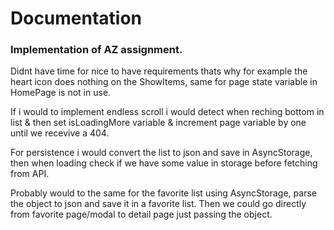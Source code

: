 # Documentation

### Implementation of AZ assignment.

Didnt have time for nice to have requirements thats why for example the heart icon does nothing on the ShowItems, same for page state variable in HomePage is not in use.

If i would to implement endless scroll i would detect when reching bottom in list & then set isLoadingMore variable & increment page variable by one until we recevive a 404.

For persistence i would convert the list to json and save in AsyncStorage, then when loading check if we have some value in storage before fetching from API.

Probably would to the same for the favorite list using AsyncStorage, parse the object to json and save it in a favorite list. Then we could go directly from favorite page/modal to detail page just passing the object.
